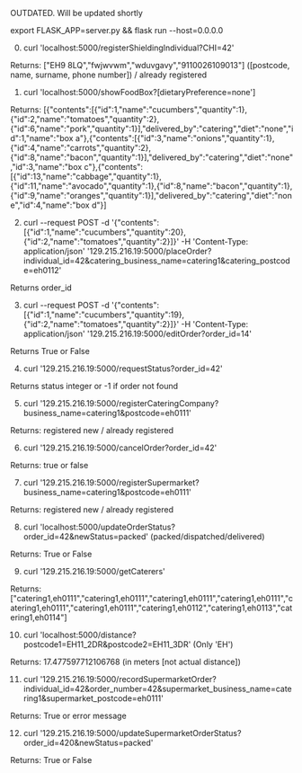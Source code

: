 OUTDATED. Will be updated shortly

export FLASK_APP=server.py && flask run --host=0.0.0.0


0) curl 'localhost:5000/registerShieldingIndividual?CHI=42'

Returns: ["EH9 8LQ","fwjwvwm","wduvgavy","9110026109013"] ([postcode, name, surname, phone number]) / already registered

1) curl 'localhost:5000/showFoodBox?[dietaryPreference=none']

Returns: [{"contents":[{"id":1,"name":"cucumbers","quantity":1},{"id":2,"name":"tomatoes","quantity":2},{"id":6,"name":"pork","quantity":1}],"delivered_by":"catering","diet":"none","id":1,"name":"box a"},{"contents":[{"id":3,"name":"onions","quantity":1},{"id":4,"name":"carrots","quantity":2},{"id":8,"name":"bacon","quantity":1}],"delivered_by":"catering","diet":"none","id":3,"name":"box c"},{"contents":[{"id":13,"name":"cabbage","quantity":1},{"id":11,"name":"avocado","quantity":1},{"id":8,"name":"bacon","quantity":1},{"id":9,"name":"oranges","quantity":1}],"delivered_by":"catering","diet":"none","id":4,"name":"box d"}]

2) curl --request POST -d '{"contents": [{"id":1,"name":"cucumbers","quantity":20},{"id":2,"name":"tomatoes","quantity":2}]}' -H 'Content-Type: application/json' '129.215.216.19:5000/placeOrder?individual_id=42&catering_business_name=catering1&catering_postcode=eh0112'

Returns order_id

3) curl --request POST -d '{"contents": [{"id":1,"name":"cucumbers","quantity":19},{"id":2,"name":"tomatoes","quantity":2}]}' -H 'Content-Type: application/json' '129.215.216.19:5000/editOrder?order_id=14'

Returns True or False

4) curl '129.215.216.19:5000/requestStatus?order_id=42'

Returns status integer or -1 if order not found

5) curl '129.215.216.19:5000/registerCateringCompany?business_name=catering1&postcode=eh0111'

Returns: registered new / already registered

6) curl '129.215.216.19:5000/cancelOrder?order_id=42'

Returns: true or false

7) curl '129.215.216.19:5000/registerSupermarket?business_name=catering1&postcode=eh0111'

Returns: registered new / already registered

8) curl 'localhost:5000/updateOrderStatus?order_id=42&newStatus=packed' (packed/dispatched/delivered)

Returns: True or False

9) curl '129.215.216.19:5000/getCaterers'

Returns: ["catering1,eh0111","catering1,eh0111","catering1,eh0111","catering1,eh0111","catering1,eh0111","catering1,eh0111","catering1,eh0112","catering1,eh0113","catering1,eh0114"]

10) curl 'localhost:5000/distance?postcode1=EH11_2DR&postcode2=EH11_3DR' (Only 'EH')

Returns: 17.477597712106768 (in meters [not actual distance])

11) curl '129.215.216.19:5000/recordSupermarketOrder?individual_id=42&order_number=42&supermarket_business_name=catering1&supermarket_postcode=eh0111'

Returns:
True or error message

12) curl '129.215.216.19:5000/updateSupermarketOrderStatus?order_id=420&newStatus=packed'

Returns:
True or False
